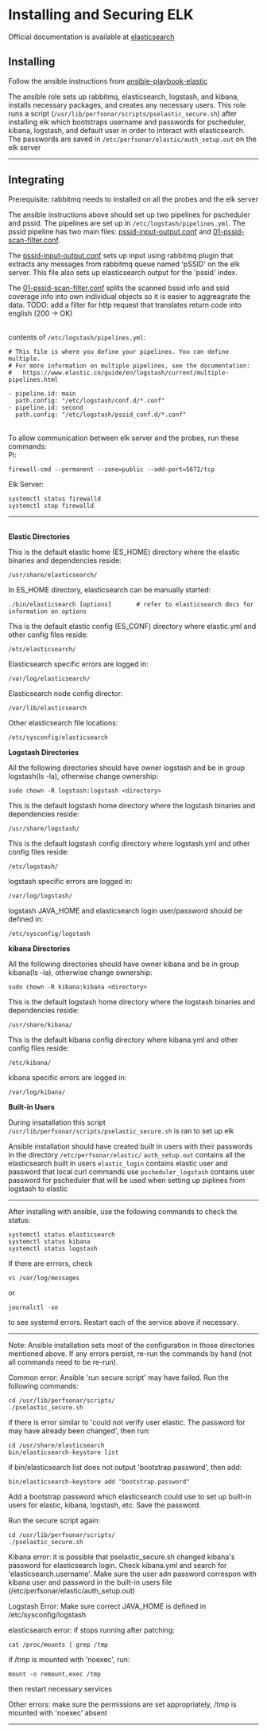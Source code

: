 # Installing and Securing ELK

Official documentation is available at [elasticsearch](https://www.elastic.co/guide/en/elasticsearch/reference/current/elasticsearch-intro.html)

**Installing**
--

Follow the ansible instructions from [ansible-playbook-elastic](https://github.com/UMNET-perfSONAR/ansible-playbook-elastic)

The ansible role sets up rabbitmq, elasticsearch, logstash, and kibana, installs necessary packages, and creates any necessary users. This role runs a script (`/usr/lib/perfsonar/scripts/pselastic_secure.sh`) after installing elk which bootstraps username and passwords for pscheduler, kibana, logstash, and default user in order to interact with elasticsearch. The passwords are saved in `/etc/perfsonar/elastic/auth_setup.out` on the elk server

---

**Integrating**
--

Prerequisite: rabbitmq needs to installed on all the probes and the elk server


The ansible instructions above should set up two pipelines for pscheduler and pssid. The pipelines are set up in `/etc/logstash/pipelines.yml`. The pssid pipeline has two main files: [pssid-input-output.conf](https://github.com/UMNET-perfSONAR/pSSID/blob/master/logstash_conf/pssid_conf.d/pssid-input-output.conf) and [01-pssid-scan-filter.conf](https://github.com/UMNET-perfSONAR/pSSID/blob/master/logstash_conf/pssid_conf.d/01-pssid-scan-filter.conf). 

The [pssid-input-output.conf](https://github.com/UMNET-perfSONAR/pSSID/blob/master/logstash_conf/pssid_conf.d/pssid-input-output.conf) sets up input using rabbitmq plugin that extracts any messages from rabbitmq queue named 'pSSID' on the elk server. This file also sets up elasticsearch output for the 'pssid' index.

The [01-pssid-scan-filter.conf](https://github.com/UMNET-perfSONAR/pSSID/blob/master/logstash_conf/pssid_conf.d/01-pssid-scan-filter.conf) splits the scanned bssid info and ssid coverage info into own individual objects so it is easier to aggreagrate the data.
TODO: add a filter for http request that translates return code into english (200 -> OK)

\
contents of `/etc/logstash/pipelines.yml`:
```
# This file is where you define your pipelines. You can define multiple.
# For more information on multiple pipelines, see the documentation:
#   https://www.elastic.co/guide/en/logstash/current/multiple-pipelines.html

- pipeline.id: main
  path.config: "/etc/logstash/conf.d/*.conf"
- pipeline.id: second
  path.config: "/etc/logstash/pssid_conf.d/*.conf"

```
\
To allow communication between elk server and the probes, run these commands:\
Pi:
```
firewall-cmd --permanent --zone=public --add-port=5672/tcp
```

Elk Server:
```
systemctl status firewalld
systemctl stop firewalld
```



---
\
**Elastic Directories**

This is the default elastic home (ES_HOME) directory where the elastic binaries and dependencies reside:

```
/usr/share/elasticsearch/
```
In ES_HOME directory, elasticsearch can be manually started:
```
./bin/elasticsearch [options]		# refer to elasticsearch docs for information on options
```

This is the default elastic config (ES_CONF) directory where elastic.yml and other config files reside:

```
/etc/elasticsearch/
```

Elasticsearch specific errors are logged in:

```
/var/log/elasticsearch/
```

Elasticsearch node config director:
```
/var/lib/elasticsearch
```

Other elasticsearch file locations:
```
/etc/sysconfig/elasticsearch
```


**Logstash Directories**

All the following directories should have owner logstash and be in group logstash(ls -la), otherwise change ownership:
```
sudo chown -R logstash:logstash <directory>
```

This is the default logstash home directory where the logstash binaries and dependencies reside:

```
/usr/share/logstash/
```

This is the default logstash config directory where logstash.yml and other config files reside:

```
/etc/logstash/
```

logstash specific errors are logged in:

```
/var/log/logstash/
```

logstash JAVA_HOME and elasticsearch login user/password should be defined in:
```
/etc/sysconfig/logstash
```


**kibana Directories**

All the following directories should have owner kibana and be in group kibana(ls -la), otherwise change ownership:
``` 
sudo chown -R kibana:kibana <directory>
```

This is the default logstash home directory where the logstash binaries and dependencies reside:

```
/usr/share/kibana/
```

This is the default kibana config directory where kibana.yml and other config files reside:

```
/etc/kibana/
```

kibana specific errors are logged in:

```
/var/log/kibana/
```


**Built-in Users**

During insatallation this script `/usr/lib/perfsonar/scripts/pselastic_secure.sh` is ran to set up elk


Ansible installation should have created built in users with their passwords in the directory `/etc/perfsonar/elastic/`
	`auth_setup.out` contains all the elasticsearch built in users
	`elastic_login` contains elastic user and password that local curl commands use
	`pscheduler_logstash` contains user password for pscheduler that will be used when setting up piplines from logstash to elastic


---


After installing with ansible, use the following commands to check the status:

```
systemctl status elasticsearch
systemctl status kibana
systemctl status logstash
```

If there are errrors, check 
```
vi /var/log/messages
```
or
```
journalctl -xe
```
to see systemd errors. Restart each of the service above if necessary.

---


Note: Ansible installation sets most of the configuration in those directories mentioned above. If any errors persist, re-run the commands by hand (not all commands need to be re-run). 

Common error: Ansible 'run secure script' may have failed. Run the following commands:
```
cd /usr/lib/perfsonar/scripts/
./pselastic_secure.sh
```

if there is error similar to 'could not verify user elastic. The password for may have already been changed', then run:
```
cd /usr/share/elasticsearch
bin/elasticsearch-keystore list
```

if bin/elasticsearch list does not output 'bootstrap.password', then add:
```
bin/elasticsearch-keystore add "bootstrap.password"
```
Add a bootstrap password which elasticsearch could use to set up built-in users for elastic, kibana, logstash, etc. Save the password.

Run the secure script again:
```
cd /usr/lib/perfsonar/scripts/
./pselastic_secure.sh
```

Kibana error: it is possible that pselastic_secure.sh changed kibana's password for elasticsearch login. Check kibana.yml and search for 'elasticsearch.username'. Make sure the user adn password correspon with kibana user and password in the built-in users file (/etc/perfsonar/elastic/auth_setup.out)

Logstash Error: Make sure correct JAVA_HOME is defined in /etc/sysconfig/logstash

elasticsearch error: if stops running after patching:
```
cat /proc/mounts | grep /tmp
```
if /tmp is mounted with 'noexec', run:
```
mount -o remount,exec /tmp
```
then restart necessary services

Other errors: make sure the permissions are set appropriately, /tmp is mounted with 'noexec' absent



---


